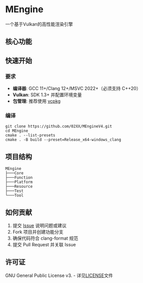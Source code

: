 # MEngine

一个基于Vulkan的高性能渲染引擎

## 核心功能

## 快速开始

### 要求

- ​**编译器**: GCC 11+/Clang 12+/MSVC 2022+（必须支持 C++20）
- ​**Vulkan**: SDK 1.3+ 并配置环境变量
- ​**包管理**: 推荐使用 [vcpkg](https://vcpkg.io/)

### 编译

```shell
git clone https://github.com/02XX/MEngineV4.git
cd MEngine
cmake . --list-presets  
cmake . -B build --preset=Release_x64-windows_clang
```

## 项目结构

```shell
MEngine
├───Core
├───Function
├───Platform
├───Resource
├───Test
└───Tool
```

## 如何贡献

1. 提交 [Issue](https://github.com/02XX/MEngineV4/issues) 说明问题或建议
2. Fork 项目并创建功能分支
3. 确保代码符合 clang-format 规范
4. 提交 Pull Request 并关联 Issue

## 许可证

GNU General Public License v3. - 详见[LICENSE](LICENSE)文件

